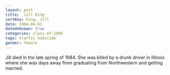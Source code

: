 ```yaml
---
layout: post
title:  Jill King
sortKey: King, Jill
date: 1984-04-01
dateUnknown: true
categories: class-of-1980
tags: traffic homicide
gender: female
---
```

Jill died in the late spring of 1984. She was killed by a drunk driver in Illinois where she was days away from graduating from Northwestern and getting married. 
